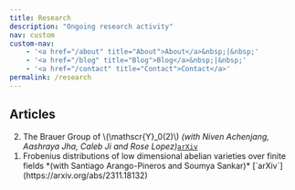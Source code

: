 ```yaml
---
title: Research
description: "Ongoing research activity"
nav: custom
custom-nav: 
    - '<a href="/about" title="About">About</a>&nbsp;|&nbsp;'
    - '<a href="/blog" title="Blog">Blog</a>&nbsp;|&nbsp;'
    - '<a href="/contact" title="Contact">Contact</a>'
permalink: /research
---
```


<script
  src="https://cdn.mathjax.org/mathjax/latest/MathJax.js?config=TeX-AMS-MML_HTMLorMML"
  type="text/javascript">
</script>

## Articles
<ol reversed>
<li> The Brauer Group of \(\mathscr{Y}_0(2)\) <i>(with Niven Achenjang, Aashraya Jha, Caleb Ji and Rose Lopez)</i><a href="https://arxiv.org/abs/2306.02237"><code>arXiv</code></a> </li>
<li> Frobenius distributions of low dimensional abelian varieties over finite fields *(with Santiago Arango-Pineros and Soumya Sankar)* [`arXiv`](https://arxiv.org/abs/2311.18132)</li>
</ol>